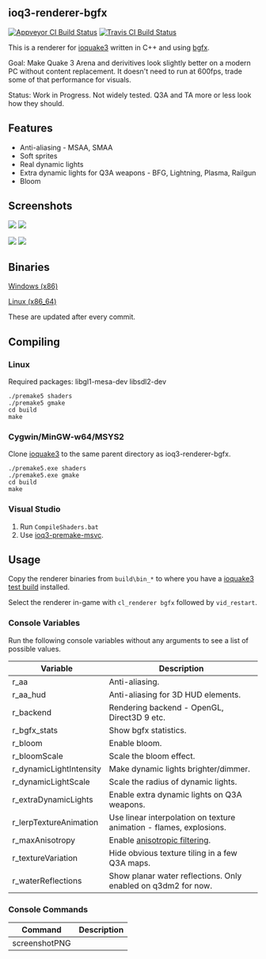 ## ioq3-renderer-bgfx

[![Appveyor CI Build Status](https://ci.appveyor.com/api/projects/status/github/jpcy/ioq3-renderer-bgfx?branch=master&svg=true)](https://ci.appveyor.com/project/jpcy/ioq3-renderer-bgfx)
[![Travis CI Build Status](https://travis-ci.org/jpcy/ioq3-renderer-bgfx.svg?branch=master)](https://travis-ci.org/jpcy/ioq3-renderer-bgfx)

This is a renderer for [ioquake3](https://github.com/ioquake/ioq3) written in C++ and using [bgfx](https://github.com/bkaradzic/bgfx).

Goal: Make Quake 3 Arena and derivitives look slightly better on a modern PC without content replacement. It doesn't need to run at 600fps, trade some of that performance for visuals.

Status: Work in Progress. Not widely tested. Q3A and TA more or less look how they should.

## Features
* Anti-aliasing - MSAA, SMAA
* Soft sprites
* Real dynamic lights
* Extra dynamic lights for Q3A weapons - BFG, Lightning, Plasma, Railgun
* Bloom

## Screenshots

[![](http://i.imgur.com/86x8FN2.png)](http://i.imgur.com/WHYjbF0.jpg)
[![](http://i.imgur.com/eA2ydm8.png)](http://i.imgur.com/vPhQbMc.jpg)

[![](http://i.imgur.com/1QPNbzr.png)](http://i.imgur.com/LvMyLgB.jpg)
[![](http://i.imgur.com/KkGO5Hc.png)](http://i.imgur.com/ShxFR3o.jpg)

## Binaries

[Windows (x86)](https://dl.bintray.com/jpcy/ioq3-renderer-bgfx/renderer_bgfx_x86.zip)

[Linux (x86_64)](https://dl.bintray.com/jpcy/ioq3-renderer-bgfx/renderer_bgfx_x86_64.tar.gz)

These are updated after every commit.

## Compiling

### Linux

Required packages: libgl1-mesa-dev libsdl2-dev

```
./premake5 shaders
./premake5 gmake
cd build
make
```

### Cygwin/MinGW-w64/MSYS2

Clone [ioquake3](https://github.com/ioquake/ioq3) to the same parent directory as ioq3-renderer-bgfx.

```
./premake5.exe shaders
./premake5.exe gmake
cd build
make
```

### Visual Studio
1. Run `CompileShaders.bat`
2. Use [ioq3-premake-msvc](https://github.com/jpcy/ioq3-premake-msvc).

## Usage

Copy the renderer binaries from `build\bin_*` to where you have a [ioquake3 test build](http://ioquake3.org/get-it/test-builds/) installed.

Select the renderer in-game with `cl_renderer bgfx` followed by `vid_restart`.

### Console Variables

Run the following console variables without any arguments to see a list of possible values.

Variable                | Description
------------------------|------------
r_aa                    | Anti-aliasing.
r_aa_hud                | Anti-aliasing for 3D HUD elements.
r_backend               | Rendering backend - OpenGL, Direct3D 9 etc.
r_bgfx_stats            | Show bgfx statistics.
r_bloom                 | Enable bloom.
r_bloomScale            | Scale the bloom effect.
r_dynamicLightIntensity | Make dynamic lights brighter/dimmer.
r_dynamicLightScale     | Scale the radius of dynamic lights.
r_extraDynamicLights    | Enable extra dynamic lights on Q3A weapons.
r_lerpTextureAnimation  | Use linear interpolation on texture animation - flames, explosions.
r_maxAnisotropy         | Enable [anisotropic filtering](https://en.wikipedia.org/wiki/Anisotropic_filtering).
r_textureVariation      | Hide obvious texture tiling in a few Q3A maps.
r_waterReflections      | Show planar water reflections. Only enabled on q3dm2 for now.

### Console Commands

Command         | Description
----------------|------------
screenshotPNG   |
